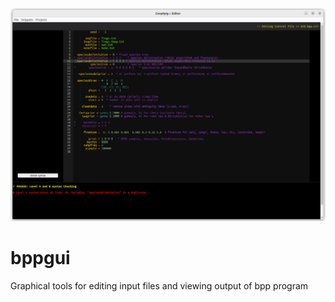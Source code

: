 ![Conphyig Editor](https://github.com/bpp/bppgui/blob/main/Editor.png)

# bppgui
Graphical tools for editing input files and viewing output of bpp program

